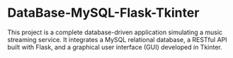 # DataBase-MySQL-Flask-Tkinter
This project is a complete database-driven application simulating a music streaming service. It integrates a MySQL relational database, a RESTful API built with Flask, and a graphical user interface (GUI) developed in Tkinter.
